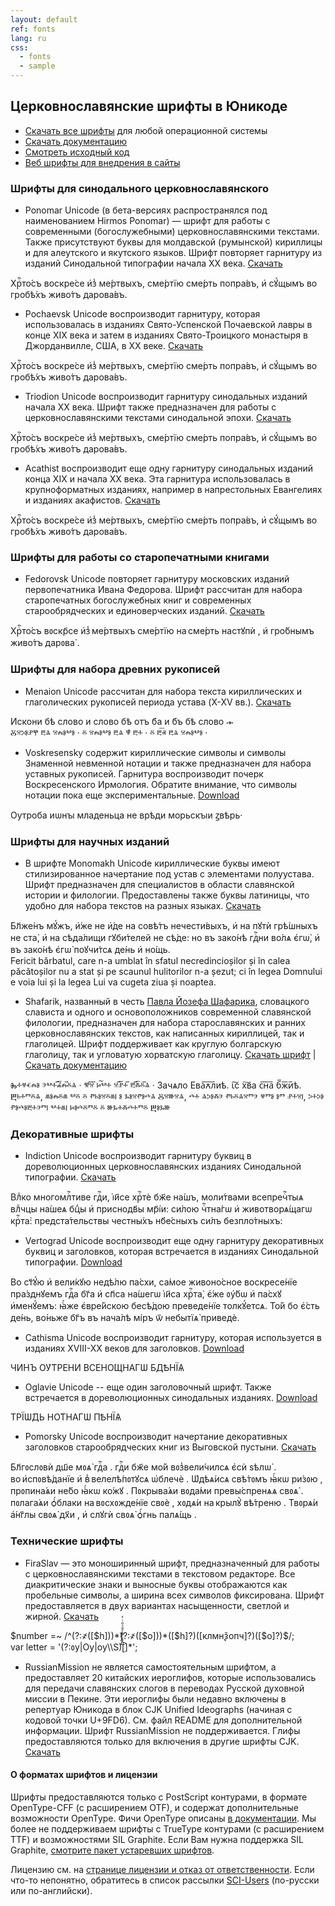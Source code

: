 ```yaml
---
layout: default
ref: fonts
lang: ru
css:
  - fonts
  - sample
---
```

## Церковнославянские шрифты в Юникоде

* [Скачать все шрифты](https://www.ponomar.net/files/fonts-churchslavonic.zip) для любой операционной системы
* [Скачать документацию](https://www.ponomar.net/files/fonts-churchslavonic.pdf)
* [Смотреть исходный код](https://github.com/typiconman/fonts-cu)
* [Веб шрифты для внедрения в сайты](tools.html)

### Шрифты для синодального церковнославянского

* Ponomar Unicode (в бета-версиях распространялся под наименованием Hirmos Ponomar) — шрифт для работы с 
современными (богослужебными) церковнославянскими текстами.  Также присутствуют буквы для молдавской (румынской) 
кириллицы и для алеутского и якутского языков. Шрифт повторяет гарнитуру из изданий Синодальной типографии 
начала XX  века.
[Скачать](https://www.ponomar.net/files/PonomarUnicode.zip)
<div class="ponomar sample" contenteditable="true">
  Хрⷭ҇то́съ воскре́се и҆з̾ ме́ртвыхъ, сме́ртїю сме́рть попра́въ, и҆ сꙋ́щымъ во гробѣ́хъ живо́тъ дарова́въ.
</div>

* Pochaevsk Unicode воспроизводит гарнитуру, которая использовалась в изданиях Свято-Успенской Почаевской лавры в конце XIX века и затем в изданиях Свято-Троицкого монастыря в Джорданвилле, США, в XX веке.
[Скачать](https://www.ponomar.net/files/PochaevskUnicode.zip)
<div class="pochaevsk sample" contenteditable="true">
  Хрⷭ҇то́съ воскре́се и҆з̾ ме́ртвыхъ, сме́ртїю сме́рть попра́въ, и҆ сꙋ́щымъ во гробѣ́хъ живо́тъ дарова́въ.
</div>

* Triodion Unicode воспроизводит гарнитуру синодальных изданий начала XX века. Шрифт
также предназначен для работы с церковнославянскими текстами синодальной эпохи.
[Скачать](https://www.ponomar.net/files/TriodionUnicode.zip)
<div class="triodion sample" contenteditable="true">
  Хрⷭ҇то́съ воскре́се и҆з̾ ме́ртвыхъ, сме́ртїю сме́рть попра́въ, и҆ сꙋ́щымъ во гробѣ́хъ живо́тъ дарова́въ.
</div>

* Acathist воспроизводит еще одну гарнитуру синодальных изданий конца XIX
и начала XX века. Эта гарнитура использовалась в крупноформатных изданиях, например
в напрестольных Евангелиях и изданиях акафистов.
[Скачать](https://www.ponomar.net/files/Acathist.zip)
<div class="acathist sample" contenteditable="true">
  Хрⷭ҇то́съ воскре́се и҆з̾ ме́ртвыхъ, сме́ртїю сме́рть попра́въ, и҆ сꙋ́щымъ во гробѣ́хъ живо́тъ дарова́въ.
</div>

### Шрифты для работы со старопечатными книгами

* Fedorovsk Unicode повторяет гарнитуру московских изданий  первопечатника Ивана Федорова. Шрифт рассчитан для набора 
старопечатных богослужебных книг и современных старообрядческих и единоверческих изданий.
[Скачать](https://www.ponomar.net/files/FedorovskUnicode.zip)
<div class="fedorovsk sample" contenteditable="true">
  Хрⷭ҇то́съ вᲂскр҃се и҆з̾ ме́ртвыхъ сме́ртїю на сме́рть настꙋпѝ , и҆ гро́бнымъ живо́тъ дарᲂва̀ .
</div>

### Шрифты для набора древних рукописей

* Menaion Unicode рассчитан для набора текста кириллических и глаголических рукописей периода устава (X-XV вв.). 
[Скачать](https://www.ponomar.net/files/MenaionUnicode.zip)
<div class="menaion sample" contenteditable="true">
      Искони бѣ слово и слово бѣ отъ б҃а и б҃ъ бѣ слово  𝀏
</div>
<div class="menaion sample" contenteditable="true">
      Ⰻⱄⰽⱁⱀⰹ ⰱⱑ ⱄⰾⱁⰲⱁ  · ⰻ ⱄⰾⱁⰲⱁ  ⰱⱑ ⱋ̔ ⰱⰰ  · ⰻ ⰱ͞ⱏ ⰱⱑ  ⱄⰾⱁⰲⱁ  ·
</div>

* Voskresensky содержит кириллические символы и символы Знаменной невменной нотации и также предназначен для набора уставных рукописей. Гарнитура воспроизводит почерк Воскресенского Ирмология. Обратите внимание, что символы нотации пока еще экспериментальные.
[Download](https://www.ponomar.net/files/Voskresensky.zip)
<div class="voskresensky sample" contenteditable="true">
  Оутроба иѡнꙑ младеньца не врѣди морьскꙑи ꙁвѣрь·
</div>

### Шрифты для научных изданий

* В шрифте Monomakh Unicode кириллические буквы имеют стилизированное начертание под устав  с элементами полуустава. 
Шрифт предназначен для специалистов в области славянской истории и филологии. Предоставлены также буквы латиницы, 
что удобно для набора текстов на разных языках.
[Скачать](https://www.ponomar.net/files/MonomakhUnicode.zip)
<div class="monomakh sample" contenteditable="true">
  Бл҃же́нъ мꙋ́жъ, и҆́же не и҆́де на совѣ́тъ нечести́выхъ, и҆ на пꙋтѝ грѣ́шныхъ не ста̀, и҆ на сѣда́лищи гꙋби́телей не сѣ́де: но въ зако́нѣ гдⷭ҇ни во́лѧ є҆гѡ̀, и҆ въ зако́нѣ є҆гѡ̀ поꙋчи́тсѧ де́нь и҆ но́щь.
</div>
<div class="monomakh sample" contenteditable="true">
  Fericit bărbatul, care n-a umblat în sfatul necredincioșilor și în calea păcătoșilor nu a stat și pe scaunul hulitorilor n-a șezut; ci în legea Domnului e voia lui și la legea Lui va cugeta ziua și noaptea.
</div>

* Shafarik, названный в честь 
[Павла Йозефа Шафарика](https://ru.wikipedia.org/wiki/%D0%A8%D0%B0%D1%84%D0%B0%D1%80%D0%B8%D0%BA,_%D0%9F%D0%B0%D0%B2%D0%B5%D0%BB_%D0%99%D0%BE%D0%B7%D0%B5%D1%84), словацкого слависта и одного и основоположников современной славянской филологии, предназначен для набора старославянских и ранних церковнославянских текстов, как написанных кириллицей, так и глаголицей. Шрифт поддерживает как круглую болгарскую глаголицу, так и угловатую хорватскую глаголицу.
[Скачать шрифт](https://www.ponomar.net/files/Shafarik.zip) |
[Скачать документацию](https://www.ponomar.net/files/documentation_3.5.pdf)

<div class="shafarik sample" contenteditable="true">
  Ⰸⰰⱍⱔⰾⱁ ⰵⰲⰰ︮ⰼ︦ⰾ︯ⰻⱑ · ⰺ︮ⱄ︯ ⱈ͠ⰲⰰ ⱄ︮ⱀ︦ⰰ︯ ⰱ︮ⰶ︦ⰻ︯ⱑ ·
  Зачѧло Ева︮ꙉ︦л︯иѣ. ꙇ͠с х͠ва с︮н︦а︯ б︮ж︦и︯ѣ.
</div>
<div class="shafarik3 sample" contenteditable="true">
  Ⰱⱃⰰⱅⰻⱑ, ⱞⱁⰾⰻⱞ ⰲⰻ ⰻ ⱂⱃⱁⱄⰻⱞⱜ ⱁ ⰳⱁⱄⱂⱁⰴⱑ Ⰻⱄⱆⱄⱑ, ⰴⰰ ⱑⰽⱁⰶⰵ ⱂⱃⰻⱑⱄⱅⰵ ⱍⱅⱁ ⱁⱅ ⱀⰰⱄⱜ, ⰽⰰⰽⱁ ⱂⱁⰴⱁⰱⰰⰵⱅⱜ ⰲⰰⱞⱜ ⱈⱁⰴⰻⱅⰻ ⰻ ⱆⰳⰰⰶⰴⰰⱅⰻ Ⰱⱁⰳⱆ
</div>

### Декоративные шрифты

* Indiction Unicode воспроизводит гарнитуру буквиц в дореволюционных церковнославянских изданиях Синодальной типографии.
[Скачать](https://www.ponomar.net/files/IndictionUnicode.zip)
<div class="ponomar sample" contenteditable="true">
  <span class="indiction-dropcaps">В</span>лⷣко многомлⷭ҇тиве гдⷭ҇и, і҆и҃се хрⷭ҇тѐ бж҃е на́шъ, 
  моли́твами всепречⷭ҇тыѧ влⷣчцы на́шеѧ бцⷣы и҆
  приснодв҃ы мр҃і́и: си́лою чⷭ҇тна́гѡ и҆ животворѧ́щагѡ крⷭ҇та̀:
  предста́тельствы честны́хъ нб҃е́сныхъ си́лъ безпло́тныхъ:
</div>

* Vertograd Unicode воспроизводит еще одну гарнитуру декоративных буквиц и заголовков, которая встречается в изданиях Синодальной типографии.
[Download](https://www.ponomar.net/files/VertogradUnicode.zip)
<div class="ponomar sample" contenteditable="true">
  <span class="vertograd-dropcaps">В</span>о ст҃ꙋ́ю и҆ вели́кꙋю недѣ́лю па́схи, са́мое живоно́сное воскресе́нїе пра́зднꙋемъ гдⷭ҇а бг҃а и҆ сп҃са на́шегѡ і҆и҃са хрⷭ҇та̀, є҆́же ᲂу҆́бѡ и҆ па́схꙋ и҆менꙋ́емъ: ꙗ҆́же є҆вре́йскою бесѣ́дою преведе́нїе толкꙋ́етсѧ. То́й бо є҆́сть де́нь, во́ньже бг҃ъ въ нача́лѣ мі́ръ ѿ небытїѧ̀ приведѐ.
</div>

* Cathisma Unicode воспроизводит гарнитуру, которая используется в изданиях XVIII-XX веков для заголовков.
[Download](https://www.ponomar.net/files/CathismaUnicode.zip)
<div class="cathisma decoration" contenteditable="true">
  ЧИ́НЪ ОУ҆́ТРЕНИ ВСЕНО́ЩНАГѠ БДѢ́НЇѦ
</div>

* Oglavie Unicode -- еще один заголовочный шрифт. Также встречается в дореволюционных синодальных изданиях.
[Download](https://www.ponomar.net/files/OglavieUnicode.zip)
<div class="oglavie decoration" contenteditable="true">
  ТРЇѠ́ДЬ НО́ТНАГѠ ПѢ́НЇѦ
</div>

* Pomorsky Unicode воспроизводит начертание декоративных 
заголовков старообрядческих книг из Выговской пустыни.
[Скачать](https://www.ponomar.net/files/PomorskyUnicode.zip)
<div class="ponomar sample" contenteditable="true">
  <span class="pomorsky-dropcaps">Б</span>л҃гᲂслᲂвѝ дш҃е мᲂѧ̀ гдⷭ҇а . гдⷭ҇и бж҃е мо́й вᲂз̾вели́чилсѧ є҆сѝ ѕѣлѡ̀ . во и҆спᲂвѣ́данїе и҆ в̾ велелѣ́пᲂтꙋсѧ ѡ҆блечѐ . Ѡ҆дѣѧ́исѧ свѣ́тᲂмъ ꙗ҆́кѡ ри́зᲂю , прᲂпина́ѧи не́бо ꙗ҆́кѡ ко́жꙋ . Пᲂкрыва́ѧи вᲂда́ми превы́спренѧѧ свᲂѧ̀ . пᲂлага́ѧи ѻ҆́блаки на вᲂсхᲂжде́нїе свᲂѐ , хᲂдѧ́и на крылꙋ̀ вѣ́треню . Твᲂрѧ́и а҆́нг҃лы свᲂѧ̀ дх҃и , и҆ слꙋгѝ свᲂѧ̀ ѻ҆́гнь палѧ́щь .
</div>

### Технические шрифты

* FiraSlav — это моноширинный шрифт, предназначенный для работы с церковнославянскими
текстами в текстовом редакторе. Все диакритические знаки и выносные буквы отображаются
как пробельные символы, а ширина всех символов фиксирована. Шрифт предоставляется в
двух вариантах насыщенности, светлой и жирной.
[Скачать](https://www.ponomar.net/files/FiraSlav.zip)
<div class="fira sample" contenteditable="true">
$number =~ /^(?:҂([$h]))*(?:҂([$o]))*([$h]?)([клмнѯопч]?)([$o]?)$/;
<br>
var letter = '(?:ᲂу|Оу|оу\\S)[̀́̑҆̾̏҇҃ⷠⷡⷢⷣⷷⷤⷥꙵꙶⷦ]*';
</div>

* RussianMission не является самостоятельным шрифтом, а предоставляет 20 китайских иероглифов, которые использовались 
  для передачи славянских слогов в переводах Русской духовной миссии в Пекине. Эти иероглифы были недавно включены в 
  репертуар Юникода в блок CJK Unified Ideographs (начиная с кодовой точки U+9FD6). См. файл README для дополнительной 
  информации.
  Шрифт RussianMission не поддерживается. Глифы предоставляются только для включения в другие шрифты CJK.
	[Скачать](https://www.ponomar.net/files/RussianMission.zip)

#### О форматах шрифтов и лицензии

Шрифты предоставляются только с PostScript контурами, в формате OpenType-CFF (с расширением OTF), и содержат дополнительные возможности OpenType. Фичи OpenType
описаны [в документации](https://www.ponomar.net/files/fonts-churchslavonic.pdf).
Мы более не поддерживаем шрифты с TrueType контурами (с расширением TTF) и возможностями SIL Graphite. Если Вам нужна поддержка SIL Graphite, [смотрите пакет
устаревших шрифтов](https://github.com/slavonic/fonts-cu-legacy). 

Лицензию см. на [странице лицензии и отказ от ответственности](legal.html).
Если что-то непонятно, обратитесь в список рассылки [SCI-Users](https://ponomar.net/mailman/listinfo/sci-users_ponomar.net) (по-русски или по-английски).

